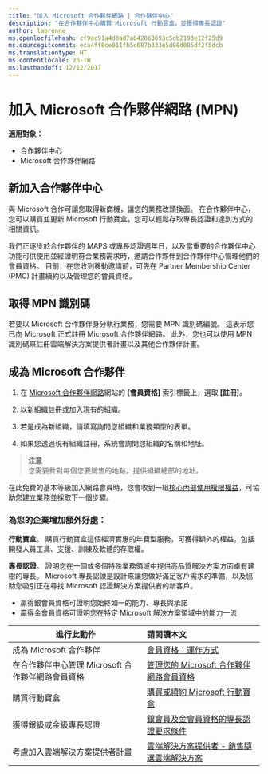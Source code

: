 ```yaml
---
title: "加入 Microsoft 合作夥伴網路 | 合作夥伴中心"
description: "在合作夥伴中心購買 Microsoft 行動寶盒，並獲得專長認證"
author: labrenne
ms.openlocfilehash: cf9ac91a4d8ad7a642863693c5db2193e12f25d9
ms.sourcegitcommit: eca4ff8ce011fb5c687b333e5d08d085df2f5dcb
ms.translationtype: HT
ms.contentlocale: zh-TW
ms.lasthandoff: 12/12/2017
---
```

# <a name="join-the-microsoft-partner-network-mpn"></a>加入 Microsoft 合作夥伴網路 (MPN)

**適用對象：**

-  合作夥伴中心
-  Microsoft 合作夥伴網路

## <a name="new-to-partner-center"></a>新加入合作夥伴中心

 與 Microsoft 合作可讓您取得新商機，讓您的業務改頭換面。 在合作夥伴中心，您可以購買並更新 Microsoft 行動寶盒，您可以輕鬆存取專長認證和達到方式的相關資訊。

 我們正逐步於合作夥伴的 MAPS 或專長認證週年日，以及當重要的合作夥伴中心功能可供使用並經證明符合業務需求時，邀請合作夥伴到合作夥伴中心管理他們的會員資格。  目前，在您收到移動邀請前，可先在 Partner Membership Center (PMC) 計畫續約以及管理您的會員資格。

## <a name="get-your-mpn-id"></a>取得 MPN 識別碼

若要以 Microsoft 合作夥伴身分執行業務，您需要 MPN 識別碼編號。 這表示您已向 Microsoft 正式註冊 Microsoft 合作夥伴網路。 此外，您也可以使用 MPN 識別碼來註冊雲端解決方案提供者計畫以及其他合作夥伴計畫。  

## <a name="become-a-microsoft-partner"></a>成為 Microsoft 合作夥伴

1.  在 [Microsoft 合作夥伴網路](https://partner.microsoft.com/en-us/membership)網站的 **\[會員資格\]** 索引標籤上，選取 **\[註冊\]**。 

2.  以新組織註冊或加入現有的組織。

3.  若是成為新組織，請填寫詢問您組織和業務類型的表單。

4.  如果您透過現有組織註冊，系統會詢問您組織的名稱和地址。

>**注意**<br> 您需要針對每個您要銷售的地點，提供組織總部的地址。

在此免費的基本等級加入網路會員時，您會收到一組[核心內部使用權限權益](https://partner.microsoft.com/membership/core-benefits)，可協助您建立業務並採取下一個步驟。 

### <a name="add-additional-benefits-to-your-business"></a>為您的企業增加額外好處： 

**行動寶盒**。 購買行動寶盒這個經濟實惠的年費型服務，可獲得額外的權益，包括開發人員工具、支援、訓練及軟體的存取權。

**專長認證**。 證明您在一個或多個特殊業務領域中提供高品質解決方案方面卓有建樹的專長。 Microsoft 專長認證是設計來讓您做好滿足客戶需求的準備，以及協助您吸引正在尋找 Microsoft 認證解決方案提供者的新客戶。 

- 贏得銀會員資格可證明您始終如一的能力、專長與承諾
- 贏得金會員資格可證明您在特定 Microsoft 解決方案領域中的能力一流

|**進行此動作**   |**請閱讀本文**   |
|------------------|:---------------|
|成為 Microsoft 合作夥伴|[會員資格：運作方式](https://partner.microsoft.com/membership/how-it-works)|
在合作夥伴中心管理 Microsoft 合作夥伴網路會員資格   |[管理您的 Microsoft 合作夥伴網路會員資格](mpn-overview.md)
|購買行動寶盒   |[購買或續約 Microsoft 行動寶盒](https://msdn.microsoft.com/partner-center/mpn-get-action-pack)|
|獲得銀級或金級專長認證   |[銀會員及金會員資格的專長認證要求條件](https://msdn.microsoft.com/en-us/partner-center/learn-about-competencies)|
|考慮加入雲端解決方案提供者計畫|[雲端解決方案提供者 - 銷售隨選雲端解決方案](csp-overview.md)|
